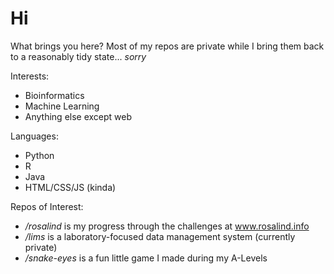 <h1>Hi</h1>

What brings you here? Most of my repos are private while I bring them back to a reasonably tidy state... *sorry*

Interests:
- Bioinformatics
- Machine Learning
- Anything else except web

Languages:
- Python
- R
- Java
- HTML/CSS/JS (kinda)

Repos of Interest:
- */rosalind* is my progress through the challenges at www.rosalind.info
- */lims* is a laboratory-focused data management system (currently private)
- */snake-eyes* is a fun little game I made during my A-Levels

<!---
dancooper37/dancooper37 is a ✨ special ✨ repository because its `README.md` (this file) appears on your GitHub profile.
You can click the Preview link to take a look at your changes.
--->

